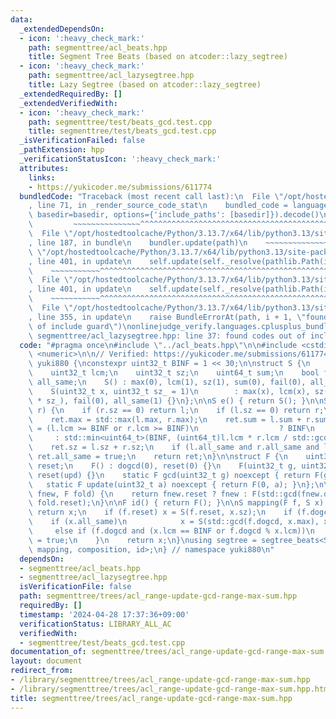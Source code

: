 ```yaml
---
data:
  _extendedDependsOn:
  - icon: ':heavy_check_mark:'
    path: segmenttree/acl_beats.hpp
    title: Segment Tree Beats (based on atcoder::lazy_segtree)
  - icon: ':heavy_check_mark:'
    path: segmenttree/acl_lazysegtree.hpp
    title: Lazy Segtree (based on atcoder::lazy_segtree)
  _extendedRequiredBy: []
  _extendedVerifiedWith:
  - icon: ':heavy_check_mark:'
    path: segmenttree/test/beats_gcd.test.cpp
    title: segmenttree/test/beats_gcd.test.cpp
  _isVerificationFailed: false
  _pathExtension: hpp
  _verificationStatusIcon: ':heavy_check_mark:'
  attributes:
    links:
    - https://yukicoder.me/submissions/611774
  bundledCode: "Traceback (most recent call last):\n  File \"/opt/hostedtoolcache/Python/3.13.7/x64/lib/python3.13/site-packages/onlinejudge_verify/documentation/build.py\"\
    , line 71, in _render_source_code_stat\n    bundled_code = language.bundle(stat.path,\
    \ basedir=basedir, options={'include_paths': [basedir]}).decode()\n          \
    \         ~~~~~~~~~~~~~~~^^^^^^^^^^^^^^^^^^^^^^^^^^^^^^^^^^^^^^^^^^^^^^^^^^^^^^^^^^^^^^^^^^\n\
    \  File \"/opt/hostedtoolcache/Python/3.13.7/x64/lib/python3.13/site-packages/onlinejudge_verify/languages/cplusplus.py\"\
    , line 187, in bundle\n    bundler.update(path)\n    ~~~~~~~~~~~~~~^^^^^^\n  File\
    \ \"/opt/hostedtoolcache/Python/3.13.7/x64/lib/python3.13/site-packages/onlinejudge_verify/languages/cplusplus_bundle.py\"\
    , line 401, in update\n    self.update(self._resolve(pathlib.Path(included), included_from=path))\n\
    \    ~~~~~~~~~~~^^^^^^^^^^^^^^^^^^^^^^^^^^^^^^^^^^^^^^^^^^^^^^^^^^^^^^^^^^^\n\
    \  File \"/opt/hostedtoolcache/Python/3.13.7/x64/lib/python3.13/site-packages/onlinejudge_verify/languages/cplusplus_bundle.py\"\
    , line 401, in update\n    self.update(self._resolve(pathlib.Path(included), included_from=path))\n\
    \    ~~~~~~~~~~~^^^^^^^^^^^^^^^^^^^^^^^^^^^^^^^^^^^^^^^^^^^^^^^^^^^^^^^^^^^\n\
    \  File \"/opt/hostedtoolcache/Python/3.13.7/x64/lib/python3.13/site-packages/onlinejudge_verify/languages/cplusplus_bundle.py\"\
    , line 355, in update\n    raise BundleErrorAt(path, i + 1, \"found codes out\
    \ of include guard\")\nonlinejudge_verify.languages.cplusplus_bundle.BundleErrorAt:\
    \ segmenttree/acl_lazysegtree.hpp: line 37: found codes out of include guard\n"
  code: "#pragma once\n#include \"../acl_beats.hpp\"\n\n#include <cstdint>\n#include\
    \ <numeric>\n\n// Verified: https://yukicoder.me/submissions/611774\nnamespace\
    \ yuki880 {\nconstexpr uint32_t BINF = 1 << 30;\n\nstruct S {\n    uint32_t max;\n\
    \    uint32_t lcm;\n    uint32_t sz;\n    uint64_t sum;\n    bool fail;\n    bool\
    \ all_same;\n    S() : max(0), lcm(1), sz(1), sum(0), fail(0), all_same(0) {}\n\
    \    S(uint32_t x, uint32_t sz_ = 1)\n        : max(x), lcm(x), sz(sz_), sum((uint64_t)x\
    \ * sz_), fail(0), all_same(1) {}\n};\n\nS e() { return S(); }\n\nS op(S l, S\
    \ r) {\n    if (r.sz == 0) return l;\n    if (l.sz == 0) return r;\n    S ret;\n\
    \    ret.max = std::max(l.max, r.max);\n    ret.sum = l.sum + r.sum;\n    ret.lcm\
    \ = (l.lcm >= BINF or r.lcm >= BINF)\n                  ? BINF\n             \
    \     : std::min<uint64_t>(BINF, (uint64_t)l.lcm * r.lcm / std::gcd(l.lcm, r.lcm));\n\
    \    ret.sz = l.sz + r.sz;\n    if (l.all_same and r.all_same and l.max == r.max)\
    \ ret.all_same = true;\n    return ret;\n}\n\nstruct F {\n    uint32_t dogcd,\
    \ reset;\n    F() : dogcd(0), reset(0) {}\n    F(uint32_t g, uint32_t upd) : dogcd(g),\
    \ reset(upd) {}\n    static F gcd(uint32_t g) noexcept { return F(g, 0); }\n \
    \   static F update(uint32_t a) noexcept { return F(0, a); }\n};\n\nF composition(F\
    \ fnew, F fold) {\n    return fnew.reset ? fnew : F(std::gcd(fnew.dogcd, fold.dogcd),\
    \ fold.reset);\n}\n\nF id() { return F(); }\n\nS mapping(F f, S x) {\n    if (x.fail)\
    \ return x;\n    if (f.reset) x = S(f.reset, x.sz);\n    if (f.dogcd) {\n    \
    \    if (x.all_same)\n            x = S(std::gcd(f.dogcd, x.max), x.sz);\n   \
    \     else if (f.dogcd and (x.lcm == BINF or f.dogcd % x.lcm))\n            x.fail\
    \ = true;\n    }\n    return x;\n}\nusing segtree = segtree_beats<S, op, e, F,\
    \ mapping, composition, id>;\n} // namespace yuki880\n"
  dependsOn:
  - segmenttree/acl_beats.hpp
  - segmenttree/acl_lazysegtree.hpp
  isVerificationFile: false
  path: segmenttree/trees/acl_range-update-gcd-range-max-sum.hpp
  requiredBy: []
  timestamp: '2024-04-28 17:37:36+09:00'
  verificationStatus: LIBRARY_ALL_AC
  verifiedWith:
  - segmenttree/test/beats_gcd.test.cpp
documentation_of: segmenttree/trees/acl_range-update-gcd-range-max-sum.hpp
layout: document
redirect_from:
- /library/segmenttree/trees/acl_range-update-gcd-range-max-sum.hpp
- /library/segmenttree/trees/acl_range-update-gcd-range-max-sum.hpp.html
title: segmenttree/trees/acl_range-update-gcd-range-max-sum.hpp
---
```

